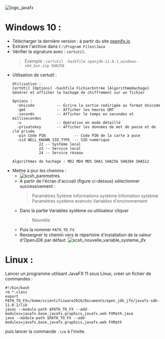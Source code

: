 ![logo_javafx](https://user-images.githubusercontent.com/19194678/47615543-82e5d600-dab0-11e8-8fdc-debe74393928.png)

# Windows 10 :
- Télécharger la dernière version : à partir du site [openjfx.io](https://openjfx.io/)
- Extraire l'archive dans `C:\Program Files\Java`
- Vérifier la signature avec : `certutil`.
  > Exemple : `certutil -hashfile openjdk-11.0.1_windows-x64_bin.zip SHA256`
- Utilisation de certutil :
  ```
  Utilisation :
  CertUtil [Options] -hashfile FichierEntrée [AlgorithmeHachage]
  Générer et afficher le hachage de chiffrement sur un fichier
  
  Options :
    -Unicode          -- Écrire la sortie redirigée au format Unicode
    -gmt              -- Afficher les heures GMT
    -seconds          -- Afficher le temps en secondes et millisecondes
    -v                -- Opération en mode détaillé
    -privatekey       -- Afficher les données de mot de passe et de clé privée
    -pin Code PIN             -- Code PIN de la carte à puce
    -sid WELL_KNOWN_SID_TYPE  -- SID numérique
              22 -- Système local
              23 -- Service local
              24 -- Service réseau
  
  Algorithmes de hachage : MD2 MD4 MD5 SHA1 SHA256 SHA384 SHA512
  ```
- Mettre à jour les chemins :
  - ![scsh_paremetres](https://user-images.githubusercontent.com/19194678/47615031-a8231600-daa9-11e8-845a-22185dd5dcef.png)
  - A partir de l'écran d'accueil (figure ci-dessus) sélectionner successivement :  
    > Paramètres
    > Sytème
    > Informations système
    > Infomation système
    > Paramètres système avancés
    > Variables d'environnement
  - Dans la partie Variables système ou utilisateur cliquer
    > Nouvelle
  - Puis la nommer `PATH_TO_FX`
  - Renseigner le chemin vers le répertoire d'installation de la valeur d'OpenJDK par défaut.
![scsh_nouvelle_variable_systeme_jfx](https://user-images.githubusercontent.com/19194678/47615635-79a93900-dab1-11e8-9847-a5d35420e001.png)


# Linux :

Lancer un programme utilisant JavaFX 11 sous Linux, créer un fichier de commandes :
```
#!/bin/bash
rm *.class
export PATH_TO_FX=/home/scientificware2016/Documents/open_jdk_jfx/javafx-sdk-11.0.2/lib
javac --module-path $PATH_TO_FX --add-modules=javafx.base,javafx.graphics,javafx.web FXMath.java
java --module-path $PATH_TO_FX --add-modules=javafx.base,javafx.graphics,javafx.web FXMath
```

puis lancer la commande `.\ce` à l'invite.